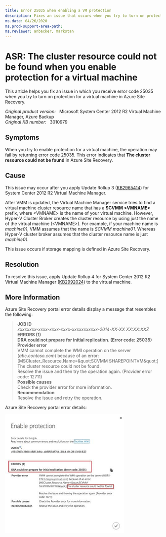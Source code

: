 ```yaml
---
title: Error 25035 when enabling a VM protection
description: Fixes an issue that occurs when you try to turn on protection for a virtual machine in Azure Site Recovery. This triggers error code that indicates cluster resource could not be found.
ms.date: 04/26/2020
ms.prod-support-area-path:
ms.reviewer: anbacker, markstan
---
```

# ASR: The cluster resource could not be found when you enable protection for a virtual machine

This article helps you fix an issue in which you receive error code 25035 when you try to turn on protection for a virtual machine in Azure Site Recovery.

_Original product version:_ &nbsp; Microsoft System Center 2012 R2 Virtual Machine Manager, Azure Backup  
_Original KB number:_ &nbsp; 3010979

## Symptoms

When you try to enable protection for a virtual machine, the operation may fail by returning error code 25035. This error indicates that **The cluster resource could not be found** in Azure Site Recovery.

## Cause

This issue may occur after you apply Update Rollup 3 ([KB2965414](https://support.microsoft.com/help/2965414)) for System Center 2012 R2 Virtual Machine Manager.

After VMM is updated, the Virtual Machine Manager service tries to find a virtual machine cluster resource name that has a **SCVMM \<VMNAME>** prefix, where \<VMNAME> is the name of your virtual machine. However, Hyper-V Cluster Broker creates the cluster resource by using just the name of the virtual machine (\<VMNAME>). For example, if your machine name is *machine01*, VMM assumes that the name is *SCVMM machine01*. Whereas Hyper-V cluster broker assumes that the cluster resource name is just *machine01*.

This issue occurs if storage mapping is defined in Azure Site Recovery.

## Resolution

To resolve this issue, apply Update Rollup 4 for System Center 2012 R2 Virtual Machine Manager ([KB2992024](https://support.microsoft.com/help/2992024)) to the virtual machine.

## More Information

Azure Site Recovery portal error details display a message that resembles the following:

> **JOB ID**  
> *xxxxxxxx-xxxx-xxxx-xxxx-xxxxxxxxxxx-2014-XX-XX XX:XX:XXZ*  
> **ERRORS (1)**  
> **DRA could not prepare for initial replication. (Error code: 25035)**  
> **Provider error**  
> VMM cannot complete the WMI operation on the server (*abc.contoso.com*) because of an error:  
> [MSCluster_Resource.Name=\&quot;SCVMM SHAREPOINTVM\&quot;] The cluster resource could not be found.  
> Resolve the issue and then try the operation again. (Provider error code: 12711)  
> **Possible causes**  
> Check the provider error for more information.  
> **Recommendation**  
> Resolve the issue and retry the operation.

Azure Site Recovery portal error details:

![Enable protection error details](./media/enable-vm-protection-error-25035/error.png)

